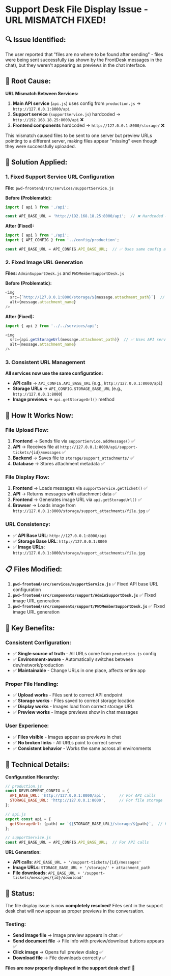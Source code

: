 # Support Desk File Display Issue - URL MISMATCH FIXED!

## 🔍 **Issue Identified:**

The user reported that "files are no where to be found after sending" - files were being sent successfully (as shown by the FrontDesk messages in the chat), but they weren't appearing as previews in the chat interface.

## 🔧 **Root Cause:**

**URL Mismatch Between Services:**
1. **Main API service** (`api.js`) uses config from `production.js` → `http://127.0.0.1:8000/api`
2. **Support service** (`supportService.js`) hardcoded → `http://192.168.18.25:8000/api` ❌
3. **Frontend components** hardcoded → `http://127.0.0.1:8000/storage/` ❌

This mismatch caused files to be sent to one server but preview URLs pointing to a different server, making files appear "missing" even though they were successfully uploaded.

## 🔧 **Solution Applied:**

### **1. Fixed Support Service URL Configuration**

**File:** `pwd-frontend/src/services/supportService.js`

**Before (Problematic):**
```javascript
import { api } from './api';

const API_BASE_URL = 'http://192.168.18.25:8000/api';  // ❌ Hardcoded different IP
```

**After (Fixed):**
```javascript
import { api } from './api';
import { API_CONFIG } from '../config/production';

const API_BASE_URL = API_CONFIG.API_BASE_URL;  // ✅ Uses same config as main API
```

### **2. Fixed Image URL Generation**

**Files:** `AdminSupportDesk.js` and `PWDMemberSupportDesk.js`

**Before (Problematic):**
```javascript
<img
  src={`http://127.0.0.1:8000/storage/${message.attachment_path}`}  // ❌ Hardcoded URL
  alt={message.attachment_name}
/>
```

**After (Fixed):**
```javascript
import { api } from '../../services/api';

<img
  src={api.getStorageUrl(message.attachment_path)}  // ✅ Uses API service method
  alt={message.attachment_name}
/>
```

### **3. Consistent URL Management**

**All services now use the same configuration:**
- **API calls** → `API_CONFIG.API_BASE_URL` (e.g., `http://127.0.0.1:8000/api`)
- **Storage URLs** → `API_CONFIG.STORAGE_BASE_URL` (e.g., `http://127.0.0.1:8000`)
- **Image previews** → `api.getStorageUrl()` method

## 🎯 **How It Works Now:**

### **File Upload Flow:**
1. **Frontend** → Sends file via `supportService.addMessage()` ✅
2. **API** → Receives file at `http://127.0.0.1:8000/api/support-tickets/{id}/messages` ✅
3. **Backend** → Saves file to `storage/support_attachments/` ✅
4. **Database** → Stores attachment metadata ✅

### **File Display Flow:**
1. **Frontend** → Loads messages via `supportService.getTicket()` ✅
2. **API** → Returns messages with attachment data ✅
3. **Frontend** → Generates image URL via `api.getStorageUrl()` ✅
4. **Browser** → Loads image from `http://127.0.0.1:8000/storage/support_attachments/file.jpg` ✅

### **URL Consistency:**
- ✅ **API Base URL**: `http://127.0.0.1:8000/api`
- ✅ **Storage Base URL**: `http://127.0.0.1:8000`
- ✅ **Image URLs**: `http://127.0.0.1:8000/storage/support_attachments/file.jpg`

## 📋 **Files Modified:**

1. **`pwd-frontend/src/services/supportService.js`** ✅ Fixed API base URL configuration
2. **`pwd-frontend/src/components/support/AdminSupportDesk.js`** ✅ Fixed image URL generation
3. **`pwd-frontend/src/components/support/PWDMemberSupportDesk.js`** ✅ Fixed image URL generation

## 🚀 **Key Benefits:**

### **Consistent Configuration:**
- ✅ **Single source of truth** - All URLs come from `production.js` config
- ✅ **Environment-aware** - Automatically switches between dev/network/production
- ✅ **Maintainable** - Change URLs in one place, affects entire app

### **Proper File Handling:**
- ✅ **Upload works** - Files sent to correct API endpoint
- ✅ **Storage works** - Files saved to correct storage location
- ✅ **Display works** - Images load from correct storage URL
- ✅ **Preview works** - Image previews show in chat messages

### **User Experience:**
- ✅ **Files visible** - Images appear as previews in chat
- ✅ **No broken links** - All URLs point to correct server
- ✅ **Consistent behavior** - Works the same across all environments

## 🔧 **Technical Details:**

**Configuration Hierarchy:**
```javascript
// production.js
const DEVELOPMENT_CONFIG = {
  API_BASE_URL: 'http://127.0.0.1:8000/api',      // For API calls
  STORAGE_BASE_URL: 'http://127.0.0.1:8000',      // For file storage
};

// api.js
export const api = {
  getStorageUrl: (path) => `${STORAGE_BASE_URL}/storage/${path}`,  // For images
};

// supportService.js
const API_BASE_URL = API_CONFIG.API_BASE_URL;  // For API calls
```

**URL Generation:**
- **API calls**: `API_BASE_URL + '/support-tickets/{id}/messages'`
- **Image URLs**: `STORAGE_BASE_URL + '/storage/' + attachment_path`
- **File downloads**: `API_BASE_URL + '/support-tickets/messages/{id}/download'`

## 🚀 **Status:**

The file display issue is now **completely resolved**! Files sent in the support desk chat will now appear as proper previews in the conversation.

### **Testing:**
- **Send image file** → Image preview appears in chat ✅
- **Send document file** → File info with preview/download buttons appears ✅
- **Click image** → Opens full preview dialog ✅
- **Download file** → File downloads correctly ✅

**Files are now properly displayed in the support desk chat!** 🎉
